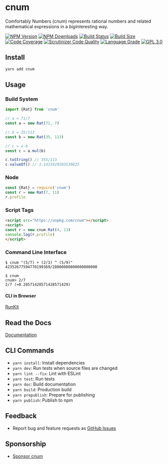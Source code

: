 # cnum

Comfortably Numbers (cnum) represents rational numbers and related mathematical expressions in a *bigint*eresting way.

[![NPM Version][npm-image]][npm-url]
[![NPM Downloads][downloads-image]][downloads-url]
[![Build Status][build-image]][build-url]
[![Build Size][size-image]][size-url]
[![Code Coverage][coverage-image]][coverage-url]
[![Scrutinizer Code Quality][scrutinizer-image]][scrutinizer-url]
[![Language Grade][lgtm-image]][lgtm-url]
[![GPL 3.0][license-image]](LICENSE)

## Install

```bash
yarn add cnum
```

## Usage

### Build System

```typescript
import {Rat} from 'cnum'

// a = 71/7
const a = new Rat(71, 7)

// b = 35/113
const b = new Rat(35, 113)

// c = a⋅b
const c = a.mul(b)

c.toString() // 355/113
c.valueOf() // 3.1415929203539825
```

### Node

```js
const {Rat} = require('cnum')
const r = new Rat(7, 11)
r.profile
```

### Script Tags

```html
<script src="https://unpkg.com/cnum"></script>
<script>
const r = new cnum.Rat(4, 13)
console.log(r.profile)
</script>
```

### Command Line Interface

```shellscript
$ cnum "(5/7) + (2/3) ^ (5/9)"
42352677594770199369/28000000000000000000

$ cnum
cnum> 2/7
2/7 (≈0.28571428571428571429)
```

#### CLI in Browser

[RunKit](https://npm.runkit.com/cnum)

## Read the Docs

[Documentation](https://acerix.github.io/cnum/)

## CLI Commands

- `yarn install`: Install dependencies
- `yarn dev`: Run tests when source files are changed
- `yarn lint --fix`: Lint with ESLint
- `yarn test`: Run tests
- `yarn doc`: Build documentation
- `yarn build`: Production build
- `yarn prepublish`: Prepare for publishing
- `yarn publish`: Publish to npm

## Feedback

- Report bug and feature requests as [GitHub Issues](https://github.com/acerix/cnum/issues)

## Sponsorship

- [Sponsor cnum](https://github.com/sponsors/acerix)

[npm-image]: https://img.shields.io/npm/v/cnum.svg
[npm-url]: https://npmjs.org/package/cnum
[downloads-image]: https://img.shields.io/npm/dm/cnum.svg
[downloads-url]: https://npmjs.org/package/cnum
[build-image]: https://github.com/acerix/cnum/workflows/Test/badge.svg
[build-url]: https://github.com/acerix/cnum/actions?query=workflow%2ATest
[size-image]: https://badgen.net/bundlephobia/min/cnum
[size-url]: https://bundlephobia.com/result?p=cnum
[coverage-image]: https://scrutinizer-ci.com/g/acerix/cnum/badges/coverage.png?b=main
[coverage-url]: https://scrutinizer-ci.com/g/acerix/cnum/?branch=main
[scrutinizer-image]: https://scrutinizer-ci.com/g/acerix/cnum/badges/quality-score.png?b=main
[scrutinizer-url]: https://scrutinizer-ci.com/g/acerix/cnum/?branch=main
[lgtm-image]: https://img.shields.io/lgtm/alerts/g/acerix/cnum.svg
[lgtm-url]: https://lgtm.com/projects/g/acerix/cnum/
[license-image]: https://img.shields.io/npm/l/cnum.svg

